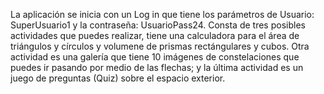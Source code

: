 La aplicación se inicia con un Log in que tiene los parámetros de Usuario: SuperUsuario1 y la contraseña: UsuarioPass24.
Consta de tres posibles actividades que puedes realizar, tiene una calculadora para el área de triángulos y círculos y volumene de prismas rectángulares y cubos.
Otra actividad es una galería que tiene 10 imágenes de constelaciones que puedes ir pasando por medio de las flechas; y la última actividad es un juego de preguntas (Quiz) sobre el espacio exterior.
